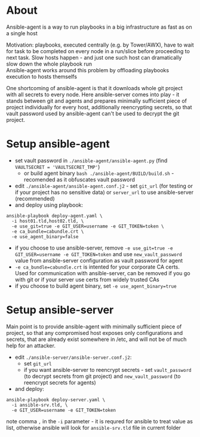# About
Ansible-agent is a way to run playbooks in a big infrastructure as fast as on a single host

Motivation: playbooks, executed centrally (e.g. by Tower/AWX), have to wait for task to be completed on every node in a run/slice before proceeding to next task. Slow hosts happen - and just one such host can dramatically slow down the whole playbook run  
Ansible-agent works around this problem by offloading playbooks execution to hosts themselfs

One shortcoming of ansible-agent is that it downloads whole git project with all secrets to every node. Here ansible-server comes into play - it stands between git and agents and prepares minimally sufficient piece of project individually for every host, additionally reencrypting secrets, so that vault password used by ansible-agent can't be used to decrypt the git project.  


# Setup ansible-agent
- set vault password in `./ansible-agent/ansible-agent.py` (find `VAULTSECRET = 'VAULTSECRET_TMP'`)
  - or build agent binary `bash ./ansible-agent/BUILD/build.sh` - recomended as it obfuscates vault password
- edit `./ansible-agent/ansible-agent.conf.j2` - set `git_url` (for testing or if your project has no sensitive data) or `server_url` to use ansible-server (recommended)
- and deploy using playbook:
```
ansible-playbook deploy-agent.yaml \
  -i host01.tld,host02.tld, \
  -e use_git=true -e GIT_USER=username -e GIT_TOKEN=token \
  -e ca_bundle=cabundle.crt \
  -e use_agent_binary=false
```
- if you choose to use ansible-server, remove `-e use_git=true -e GIT_USER=username -e GIT_TOKEN=token` and use `new_vault_password` value from ansible-server configuration as vault password for agent
- `-e ca_bundle=cabundle.crt` is intented for your corporate CA certs.  
Used for communication with ansible-server, can be removed if you go with git or if your server use certs from widely trusted CAs
- if you choose to build agent binary, set `-e use_agent_binary=true`


# Setup ansible-server
Main point is to provide ansible-agent with minimally sufficient piece of project, so that any compromised host exposes only configurations and secrets, that are already exist somewhere in /etc, and will not be of much help for an attacker.
- edit `./ansible-server/ansible-server.conf.j2`:
  - set `git_url`
  - if you want ansible-server to reencrypt secrets - set `vault_password` (to decrypt secrets from git project) and `new_vault_password` (to reencrypt secrets for agents) 
- and deploy:
```
ansible-playbook deploy-server.yaml \
  -i ansible-srv.tld, \
  -e GIT_USER=username -e GIT_TOKEN=token
```
note comma `,` in the `-i` parameter - it is requred for ansible to treat value as list, otherwise ansible will look for `ansible-srv.tld` file in current folder

